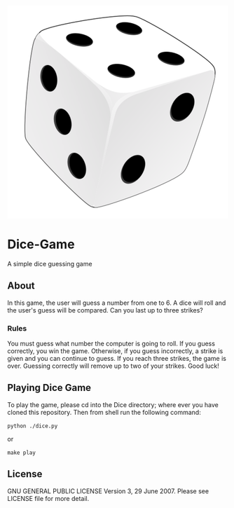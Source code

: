 ![dice](img/dice.png)

# Dice-Game
A simple dice guessing game

## About

In this game, the user will guess a number from one to 6.  A dice will roll and the user's guess will be compared.  Can you last up to three strikes?

### Rules

You must guess what number the computer is going to roll.  If you guess correctly, you win the game.  Otherwise, if you guess incorrectly, a strike is given and you can continue to guess.  If you reach three strikes, the game is over.  Guessing correctly will remove up to two of your strikes.  Good luck!

## Playing Dice Game

To play the game, please cd into the Dice directory; where ever you have cloned this repository.  Then from shell run the following command:

```shell
python ./dice.py
```
or

```shell
make play
```

## License

GNU GENERAL PUBLIC LICENSE Version 3, 29 June 2007. Please see LICENSE file for more detail.
